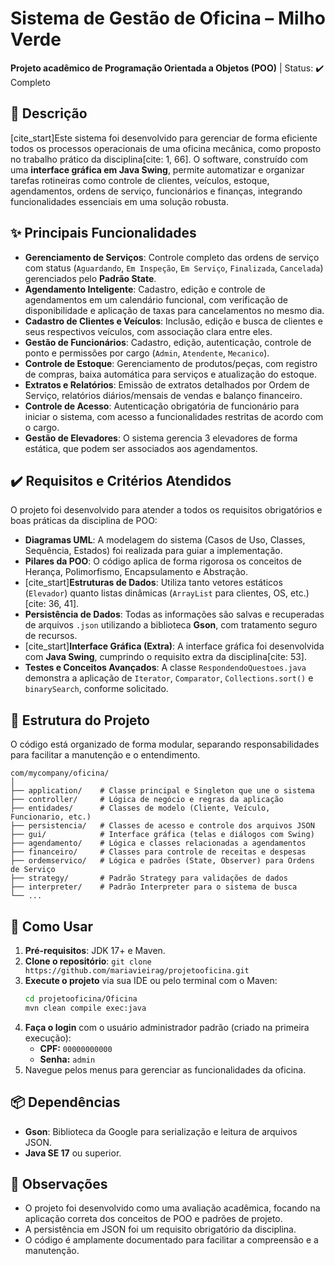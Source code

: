 # Sistema de Gestão de Oficina – Milho Verde

**Projeto acadêmico de Programação Orientada a Objetos (POO)** | Status: ✔️ Completo

## 📖 Descrição

[cite_start]Este sistema foi desenvolvido para gerenciar de forma eficiente todos os processos operacionais de uma oficina mecânica, como proposto no trabalho prático da disciplina[cite: 1, 66]. O software, construído com uma **interface gráfica em Java Swing**, permite automatizar e organizar tarefas rotineiras como controle de clientes, veículos, estoque, agendamentos, ordens de serviço, funcionários e finanças, integrando funcionalidades essenciais em uma solução robusta.

## ✨ Principais Funcionalidades

-   **Gerenciamento de Serviços**: Controle completo das ordens de serviço com status (`Aguardando`, `Em Inspeção`, `Em Serviço`, `Finalizada`, `Cancelada`) gerenciados pelo **Padrão State**.
-   **Agendamento Inteligente**: Cadastro, edição e controle de agendamentos em um calendário funcional, com verificação de disponibilidade e aplicação de taxas para cancelamentos no mesmo dia.
-   **Cadastro de Clientes e Veículos**: Inclusão, edição e busca de clientes e seus respectivos veículos, com associação clara entre eles.
-   **Gestão de Funcionários**: Cadastro, edição, autenticação, controle de ponto e permissões por cargo (`Admin`, `Atendente`, `Mecanico`).
-   **Controle de Estoque**: Gerenciamento de produtos/peças, com registro de compras, baixa automática para serviços e atualização do estoque.
-   **Extratos e Relatórios**: Emissão de extratos detalhados por Ordem de Serviço, relatórios diários/mensais de vendas e balanço financeiro.
-   **Controle de Acesso**: Autenticação obrigatória de funcionário para iniciar o sistema, com acesso a funcionalidades restritas de acordo com o cargo.
-   **Gestão de Elevadores**: O sistema gerencia 3 elevadores de forma estática, que podem ser associados aos agendamentos.

## ✔️ Requisitos e Critérios Atendidos

O projeto foi desenvolvido para atender a todos os requisitos obrigatórios e boas práticas da disciplina de POO:

-   **Diagramas UML**: A modelagem do sistema (Casos de Uso, Classes, Sequência, Estados) foi realizada para guiar a implementação.
-   **Pilares da POO**: O código aplica de forma rigorosa os conceitos de Herança, Polimorfismo, Encapsulamento e Abstração.
-   [cite_start]**Estruturas de Dados**: Utiliza tanto vetores estáticos (`Elevador`) quanto listas dinâmicas (`ArrayList` para clientes, OS, etc.)[cite: 36, 41].
-   **Persistência de Dados**: Todas as informações são salvas e recuperadas de arquivos `.json` utilizando a biblioteca **Gson**, com tratamento seguro de recursos.
-   [cite_start]**Interface Gráfica (Extra)**: A interface gráfica foi desenvolvida com **Java Swing**, cumprindo o requisito extra da disciplina[cite: 53].
-   **Testes e Conceitos Avançados**: A classe `RespondendoQuestoes.java` demonstra a aplicação de `Iterator`, `Comparator`, `Collections.sort()` e `binarySearch`, conforme solicitado.

## 📂 Estrutura do Projeto

O código está organizado de forma modular, separando responsabilidades para facilitar a manutenção e o entendimento.

```
com/mycompany/oficina/
│
├── application/    # Classe principal e Singleton que une o sistema
├── controller/     # Lógica de negócio e regras da aplicação
├── entidades/      # Classes de modelo (Cliente, Veículo, Funcionario, etc.)
├── persistencia/   # Classes de acesso e controle dos arquivos JSON
├── gui/            # Interface gráfica (telas e diálogos com Swing)
├── agendamento/    # Lógica e classes relacionadas a agendamentos
├── financeiro/     # Classes para controle de receitas e despesas
├── ordemservico/   # Lógica e padrões (State, Observer) para Ordens de Serviço
├── strategy/       # Padrão Strategy para validações de dados
├── interpreter/    # Padrão Interpreter para o sistema de busca
└── ...
```

## 🚀 Como Usar

1.  **Pré-requisitos**: JDK 17+ e Maven.
2.  **Clone o repositório**: `git clone https://github.com/mariavieirag/projetooficina.git`
3.  **Execute o projeto** via sua IDE ou pelo terminal com o Maven:
    ```bash
    cd projetooficina/Oficina
    mvn clean compile exec:java
    ```
4.  **Faça o login** com o usuário administrador padrão (criado na primeira execução):
    * **CPF:** `00000000000`
    * **Senha:** `admin`
5.  Navegue pelos menus para gerenciar as funcionalidades da oficina.

## 📦 Dependências

-   **Gson**: Biblioteca da Google para serialização e leitura de arquivos JSON.
-   **Java SE 17** ou superior.

## 📝 Observações

-   O projeto foi desenvolvido como uma avaliação acadêmica, focando na aplicação correta dos conceitos de POO e padrões de projeto.
-   A persistência em JSON foi um requisito obrigatório da disciplina.
-   O código é amplamente documentado para facilitar a compreensão e a manutenção.

